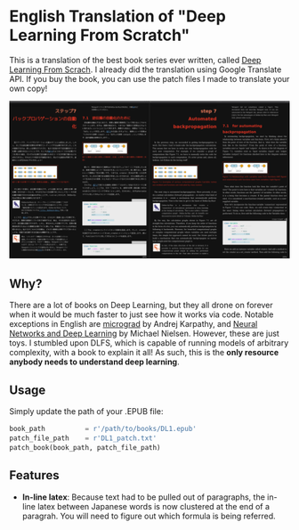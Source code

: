 # English Translation of "Deep Learning From Scratch"

This is a translation of the best book series ever written, called [Deep Learning From Scrach](https://koki0702.github.io/dezero-book/en/index.html). I already did the translation using Google Translate API. If you buy the book, you can use the patch files I made to translate your own copy!

![sample.png](https://github.com/ConsciousMachines/English-Translation-of-Deep-Learning-From-Scratch/blob/main/docs/sample.png)

## Why?

There are a lot of books on Deep Learning, but they all drone on forever when it would be much faster to just see how it works via code. Notable exceptions in English are [micrograd](https://github.com/karpathy/micrograd) by Andrej Karpathy, and  [Neural Networks and Deep Learning](http://neuralnetworksanddeeplearning.com/index.html) by Michael Nielsen. However, these are just toys. I stumbled upon DLFS, which is capable of running models of arbitrary complexity, with a book to explain it all! As such, this is the **only resource anybody needs to understand deep learning**. 

## Usage

Simply update the path of your .EPUB file:

```Python
book_path          = r'/path/to/books/DL1.epub'
patch_file_path    = r'DL1_patch.txt'
patch_book(book_path, patch_file_path)
```

## Features

- **In-line latex**: Because text had to be pulled out of paragraphs, the in-line latex between Japanese words is now clustered at the end of a paragrah. You will need to figure out which formula is being referred. 

